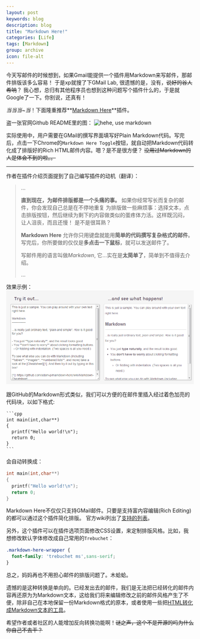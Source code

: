 ```yaml
---
layout: post
keywords: blog
description: blog
title: "Markdown Here!"
categories: [Life]
tags: [Markdown]
group: archive
icon: file-alt
---
```

今天写邮件的时候想到，如果Gmail能提供一个插件用Markdown来写邮件，那邮件排版该多么容易！
于是xp就搜了下GMail Lab, 很遗憾的是，没有，<del>说好的谷人希呐</del>？
我心想，总归有其他程序员也想到这种问题写个插件什么的，于是就Google了一下。你别说，还真有！

_当当当~当_！下面隆重推荐**[Markdown Here][1]**插件。

盗一张官网Github README里的图：
![hehe, use markdown](https://raw.github.com/adam-p/markdown-here/master/store-assets/dos-equis-MDH.jpg)


实际使用中，用户需要在GMail的撰写界面填写好Plain Markdown代码。写完后，点击一下Chrome的`Markdown Here Toggle`按钮，就自动把Markdown代码转化成了排版好的Rich HTML邮件内容。嗯？是不是很方便？
<del>没用过Markdown的人是体会不到的啦。。</del>

***

作者在插件介绍页面提到了自己编写插件的动机（翻译）：
> ...
>
> **直到现在，为邮件排版都是一个头痛的事。** 如果你经常写长而复杂的邮件，你会发现自己总是在不停地重复
> 为排版做一些麻烦事：选择文本，点击排版按钮，然后继续为剩下的内容做类似的蛋疼体力活。这样既沉闷，
> 让人沮丧，而且还慢！
> 是不是很耳熟？
>
> **Markdown Here** 
>允许你只用键盘就能用**简单的代码撰写复杂格式的邮件**。写完后，你所要做的仅仅是**多点击一下鼠标**，就可以发送邮件了。
>
> 写邮件用的语言叫做*Markdown*, 它...实在是**太简单了**，简单到不值得去介绍。
>
> ...

效果示例：
![Markdown Here!](/image/post/markdown_here.png)

跟GitHub的Markdown形式类似，我们可以方便的在邮件里插入经过着色加亮的代码块，以如下格式:

    ```cpp
    int main(int,char**)
    {
      printf("Hello world!\n");
      return 0;
    }
    ```

会自动转换成：

```cpp
int main(int,char**)
{
  printf("Hello world!\n");
  return 0;
}
```
    
Markdown Here不仅仅只支持GMail邮件。只要是支持富内容编辑(Rich Editing)的都可以通过这个插件简化排版。
官方wiki列出了[支持的列表][2]。

另外，这个插件可以在插件选项页面修改CSS设置，来定制排版风格。比如，我想修改默认字体修改成自己常用的`Trebuchet`：

```css
.markdown-here-wrapper {
  font-family: 'trebuchet ms',sans-serif;
}
```

总之，妈妈再也不用担心邮件的排版问题了。木蛤蛤。

遗憾的是这种转换是单向的。已经发出去的邮件，我们是无法把已经转化的邮件内容再还原为为Markdown文本，这给我们将来编辑修改之前的邮件风格产生了不便，除非自己在本地保留一份Markdown格式的原本，或者使用一些把[HTML转化成Markdown文本的工具][3]。

希望作者或者社区的人能增加反向转换功能啊！<del>谜之声，这个不是开源的吗为什么你自己不去干？</del>

[1]: http://markdown-here.com/index.html
[2]: https://groups.google.com/d/msg/markdown-here/UwCTtsiWG5w/1ytDvFLz8z0J
[3]: http://html2markdown.com/
